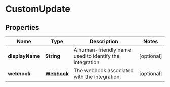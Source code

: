 

# CustomUpdate

## Properties

Name | Type | Description | Notes
------------ | ------------- | ------------- | -------------
**displayName** | **String** | A human-friendly name used to identify the integration. |  [optional]
**webhook** | [**Webhook**](Webhook.md) | The webhook associated with the integration. |  [optional]



